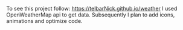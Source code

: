 To see this project follow: https://telbarNick.github.io/weather
I used OpenWeatherMap api to get data.
Subsequently I plan to add icons, animations and optimize code.
